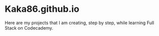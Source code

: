 # Kaka86.github.io
Here are my projects that I am creating, step by step, while learning Full Stack on Codecademy.
